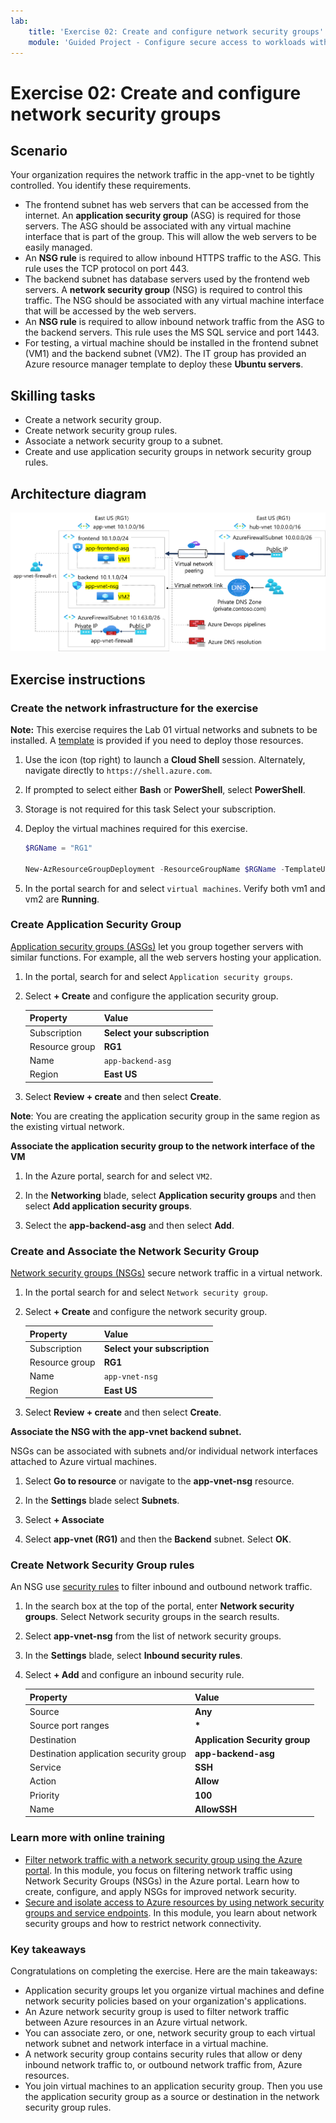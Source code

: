 ```yaml
---
lab:
    title: 'Exercise 02: Create and configure network security groups'
    module: 'Guided Project - Configure secure access to workloads with Azure virtual networking services'
---
```


# Exercise 02: Create and configure network security groups

## Scenario

Your organization requires the network traffic in the app-vnet to be tightly controlled. You identify these requirements.
+ The frontend subnet has web servers that can be accessed from the internet. An **application security group** (ASG) is required for those servers. The ASG should be associated with any virtual machine interface that is part of the group. This will allow the web servers to be easily managed. 
+ An **NSG rule** is required to allow inbound HTTPS traffic to the ASG. This rule uses the TCP protocol on port 443. 
+ The backend subnet has database servers used by the frontend web servers. A **network security group** (NSG) is required to control this traffic. The NSG should be associated with any virtual machine interface that will be accessed by the web servers. 
+ An **NSG rule** is required to allow inbound network traffic from the ASG to the backend servers.  This rule uses the MS SQL service and port 1443. 
+ For testing, a virtual machine should be installed in the frontend subnet (VM1) and the backend subnet (VM2).  The IT group has provided an Azure resource manager template to deploy these **Ubuntu servers**. 

## Skilling tasks

+ Create a network security group.
+ Create network security group rules.
+ Associate a network security group to a subnet.
+ Create and use application security groups in network security group rules.

## Architecture diagram

![Diagram that shows one ASG and NSG associated to a virtual network.](../Media/task-2.png)




## Exercise instructions

### Create the network infrastructure for the exercise

**Note:** This exercise requires the Lab 01 virtual networks and subnets to be installed. A [template](https://github.com/MicrosoftLearning/Configure-secure-access-to-workloads-with-Azure-virtual-networking-services/blob/main/Allfiles/Labs/All-Labs/create-vnet-subnets-template.json) is provided if you need to deploy those resources.

1. Use the icon (top right) to launch a **Cloud Shell** session. Alternately, navigate directly to `https://shell.azure.com`.

1. If prompted to select either **Bash** or **PowerShell**, select **PowerShell**.

1. Storage is not required for this task Select your subscription. 

1. Deploy the virtual machines required for this exercise. 

   ```powershell
   $RGName = "RG1"
   
   New-AzResourceGroupDeployment -ResourceGroupName $RGName -TemplateUri https://raw.githubusercontent.com/MicrosoftLearning/Configure-secure-access-to-workloads-with-Azure-virtual-networking-services/main/Instructions/Labs/azuredeploy.json
   ```
  
1. In the portal search for and select `virtual machines`. Verify both vm1 and vm2 are **Running**.

### Create Application Security Group

[Application security groups (ASGs)](https://learn.microsoft.com/azure/virtual-network/application-security-groups) let you group together servers with similar functions. For example, all the web servers hosting your application. 

1. In the portal, search for and select `Application security groups`.
   
1. Select **+ Create** and configure the application security group. 

    | Property       | Value                        |
    | :------------- | :--------------------------- |
    | Subscription   | **Select your subscription** |
    | Resource group | **RG1**                      |
    | Name           | `app-backend-asg`          |
    | Region         | **East US**                  |

1. Select **Review + create** and then select **Create**.

**Note**: You are creating the application security group in the same region as the existing virtual network.

**Associate the application security group to the network interface of the VM**

1. In the Azure portal, search for and select `VM2`.

1. In the **Networking** blade, select **Application security groups** and then select **Add application security groups**.

1. Select the **app-backend-asg** and then select **Add**.
   
### Create and Associate the Network Security Group

[Network security groups (NSGs)](https://learn.microsoft.com/azure/virtual-network/network-security-groups-overview) secure network traffic in a virtual network. 

1. In the portal search for and select `Network security group`.

1. Select **+ Create** and configure the network security group. 

    | Property       | Value                        |
    | :------------- | :--------------------------- |
    | Subscription   | **Select your subscription** |
    | Resource group | **RG1**                      |
    | Name           | `app-vnet-nsg`            |
    | Region         | **East US**                  |

1. Select **Review + create** and then select **Create**.

**Associate the NSG with the app-vnet backend subnet.**

NSGs can be associated with subnets and/or individual network interfaces attached to Azure virtual machines. 

1. Select **Go to resource** or navigate to the **app-vnet-nsg** resource.

1. In the **Settings** blade select **Subnets**.

1. Select **+ Associate**

1. Select **app-vnet (RG1)** and then the **Backend** subnet. Select **OK**.

### Create Network Security Group rules

An NSG use [security rules](https://learn.microsoft.com/azure/virtual-network/network-security-group-how-it-works) to filter inbound and outbound network traffic. 

1. In the search box at the top of the portal, enter **Network security groups**. Select Network security groups in the search results.

1. Select **app-vnet-nsg** from the list of network security groups.

1. In the **Settings** blade, select **Inbound security rules**.

1. Select **+ Add** and configure an inbound security rule. 

    | Property                               | Value                          |
    | :------------------------------------- | :----------------------------- |
    | Source                                 | **Any**                        |
    | Source port ranges                     | **\***                         |
    | Destination                            | **Application Security group** |
    | Destination application security group | **app-backend-asg**            |
    | Service                                | **SSH**                        |
    | Action                                 | **Allow**                      |
    | Priority                               | **100**                        |
    | Name                                   | **AllowSSH**                   |


### Learn more with online training

+ [Filter network traffic with a network security group using the Azure portal](https://learn.microsoft.com/training/modules/filter-network-traffic-network-security-group-using-azure-portal/). In this module, you focus on filtering network traffic using Network Security Groups (NSGs) in the Azure portal. Learn how to create, configure, and apply NSGs for improved network security.
+ [Secure and isolate access to Azure resources by using network security groups and service endpoints](https://learn.microsoft.com/training/modules/secure-and-isolate-with-nsg-and-service-endpoints/). In this module, you learn about network security groups and how to restrict network connectivity. 

### Key takeaways

Congratulations on completing the exercise. Here are the main takeaways:

+ Application security groups let you organize virtual machines and define network security policies based on your organization's applications.
+ An Azure network security group is used to filter network traffic between Azure resources in an Azure virtual network.
+ You can associate zero, or one, network security group to each virtual network subnet and network interface in a virtual machine. 
+ A network security group contains security rules that allow or deny inbound network traffic to, or outbound network traffic from, Azure resources.
+ You join virtual machines to an application security group. Then you use the application security group as a source or destination in the network security group rules.



